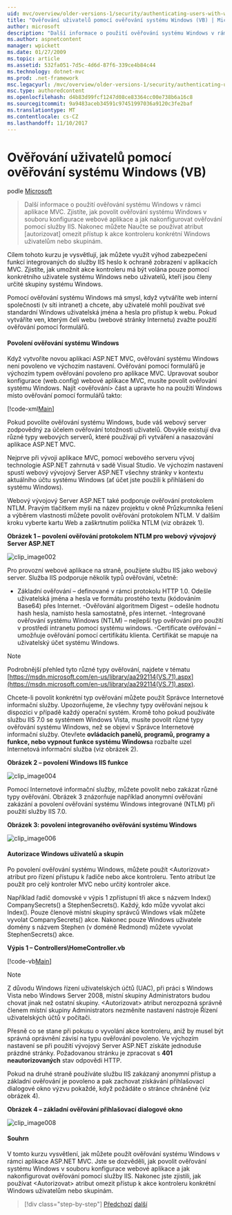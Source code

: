 ```yaml
---
uid: mvc/overview/older-versions-1/security/authenticating-users-with-windows-authentication-vb
title: "Ověřování uživatelů pomocí ověřování systému Windows (VB) | Microsoft Docs"
author: microsoft
description: "Další informace o použití ověřování systému Windows v rámci aplikace MVC. Zjistíte, jak povolit ověřování systému Windows v rámci převeďte webové aplikace..."
ms.author: aspnetcontent
manager: wpickett
ms.date: 01/27/2009
ms.topic: article
ms.assetid: 532fa051-7d5c-4d6d-87f6-339ce4b84c44
ms.technology: dotnet-mvc
ms.prod: .net-framework
msc.legacyurl: /mvc/overview/older-versions-1/security/authenticating-users-with-windows-authentication-vb
msc.type: authoredcontent
ms.openlocfilehash: d4b83d99fcf1247d08ce83364cc00e738b6a16c8
ms.sourcegitcommit: 9a9483aceb34591c97451997036a9120c3fe2baf
ms.translationtype: MT
ms.contentlocale: cs-CZ
ms.lasthandoff: 11/10/2017
---
```

<a name="authenticating-users-with-windows-authentication-vb"></a>Ověřování uživatelů pomocí ověřování systému Windows (VB)
====================
podle [Microsoft](https://github.com/microsoft)

> Další informace o použití ověřování systému Windows v rámci aplikace MVC. Zjistíte, jak povolit ověřování systému Windows v souboru konfigurace webové aplikace a jak nakonfigurovat ověřování pomocí služby IIS. Nakonec můžete Naučte se používat atribut [autorizovat] omezit přístup k akce kontroleru konkrétní Windows uživatelům nebo skupinám.


Cílem tohoto kurzu je vysvětlují, jak můžete využít výhod zabezpečení funkcí integrovaných do služby IIS heslo k ochraně zobrazení v aplikacích MVC. Zjistíte, jak umožnit akce kontroleru má být volána pouze pomocí konkrétního uživatele systému Windows nebo uživatelů, kteří jsou členy určité skupiny systému Windows.

Pomocí ověřování systému Windows má smysl, když vytváříte web interní společnosti (v síti intranet) a chcete, aby uživatelé mohli používat své standardní Windows uživatelská jména a hesla pro přístup k webu. Pokud vytváříte ven, kterým čelí webu (webové stránky Internetu) zvažte použití ověřování pomocí formulářů.

#### <a name="enabling-windows-authentication"></a>Povolení ověřování systému Windows

Když vytvoříte novou aplikaci ASP.NET MVC, ověřování systému Windows není povoleno ve výchozím nastavení. Ověřování pomocí formulářů je výchozím typem ověřování povoleno pro aplikace MVC. Upravovat soubor konfigurace (web.config) webové aplikace MVC, musíte povolit ověřování systému Windows. Najít &lt;ověřování&gt; část a upravte ho na použití Windows místo ověřování pomocí formulářů takto:

[!code-xml[Main](authenticating-users-with-windows-authentication-vb/samples/sample1.xml)]

Pokud povolíte ověřování systému Windows, bude váš webový server zodpovědný za účelem ověřování totožnosti uživatelů. Obvykle existují dva různé typy webových serverů, které používají při vytváření a nasazování aplikace ASP.NET MVC.

Nejprve při vývoji aplikace MVC, pomocí webového serveru vývoj technologie ASP.NET zahrnutá v sadě Visual Studio. Ve výchozím nastavení spustí webový vývojový Server ASP.NET všechny stránky v kontextu aktuálního účtu systému Windows (ať účet jste použili k přihlášení do systému Windows).

Webový vývojový Server ASP.NET také podporuje ověřování protokolem NTLM. Pravým tlačítkem myši na název projektu v okně Průzkumníka řešení a výběrem vlastnosti můžete povolit ověřování protokolem NTLM. V dalším kroku vyberte kartu Web a zaškrtnutím políčka NTLM (viz obrázek 1).

**Obrázek 1 – povolení ověřování protokolem NTLM pro webový vývojový Server ASP.NET**

![clip_image002](authenticating-users-with-windows-authentication-vb/_static/image1.jpg)

Pro provozní webové aplikace na straně, použijete službu IIS jako webový server. Služba IIS podporuje několik typů ověřování, včetně:

- Základní ověřování – definované v rámci protokolu HTTP 1.0. Odešle uživatelská jména a hesla ve formátu prostého textu (kódováním Base64) přes Internet. -Ověřování algoritmem Digest – odešle hodnotu hash hesla, namísto hesla samostatně, přes internet. -Integrované ověřování systému Windows (NTLM) – nejlepší typ ověřování pro použití v prostředí intranetu pomocí systému windows. -Certificate ověřování – umožňuje ověřování pomocí certifikátu klienta. Certifikát se mapuje na uživatelský účet systému Windows.

> [!NOTE] 
> 
> Podrobnější přehled tyto různé typy ověřování, najdete v tématu [https://msdn.microsoft.com/en-us/library/aa292114(VS.71).aspx](https://msdn.microsoft.com/en-us/library/aa292114(VS.71).aspx).


Chcete-li povolit konkrétní typ ověřování můžete použít Správce Internetové informační služby. Upozorňujeme, že všechny typy ověřování nejsou k dispozici v případě každý operační systém. Kromě toho pokud používáte službu IIS 7.0 se systémem Windows Vista, musíte povolit různé typy ověřování systému Windows, než se objeví v Správce Internetové informační služby. Otevřete **ovládacích panelů, programů, programy a funkce, nebo vypnout funkce systému Windows**a rozbalte uzel Internetová informační služba (viz obrázek 2).

**Obrázek 2 – povolení Windows IIS funkce**

![clip_image004](authenticating-users-with-windows-authentication-vb/_static/image2.jpg)

Pomocí Internetové informační služby, můžete povolit nebo zakázat různé typy ověřování. Obrázek 3 znázorňuje například anonymní ověřování zakázání a povolení ověřování systému Windows integrované (NTLM) při použití služby IIS 7.0.

**Obrázek 3: povolení integrovaného ověřování systému Windows**

![clip_image006](authenticating-users-with-windows-authentication-vb/_static/image3.jpg)

#### <a name="authorizing-windows-users-and-groups"></a>Autorizace Windows uživatelů a skupin

Po povolení ověřování systému Windows, můžete použít &lt;Autorizovat&gt; atribut pro řízení přístupu k řadiče nebo akce kontroleru. Tento atribut lze použít pro celý kontroler MVC nebo určitý kontroler akce.

Například řadič domovské v výpis 1 zpřístupní tři akce s názvem Index() CompanySecrets() a StephenSecrets(). Každý, kdo může vyvolat akci Index(). Pouze členové místní skupiny správců Windows však můžete vyvolat CompanySecrets() akce. Nakonec pouze Windows uživatele domény s názvem Stephen (v doméně Redmond) můžete vyvolat StephenSecrets() akce.

**Výpis 1 – Controllers\HomeController.vb**

[!code-vb[Main](authenticating-users-with-windows-authentication-vb/samples/sample2.vb)]

> [!NOTE]
> Z důvodu Windows řízení uživatelských účtů (UAC), při práci s Windows Vista nebo Windows Server 2008, místní skupiny Administrators budou chovat jinak než ostatní skupiny. &lt;Autorizovat&gt; atribut nerozpozná správně členem místní skupiny Administrators nezměníte nastavení nástroje Řízení uživatelských účtů v počítači.


Přesně co se stane při pokusu o vyvolání akce kontroleru, aniž by musel být správná oprávnění závisí na typu ověřování povoleno. Ve výchozím nastavení se při použití vývojový Server ASP.NET získáte jednoduše prázdné stránky. Požadovanou stránku je zpracovat s **401 neautorizovaných** stav odpovědi HTTP.

Pokud na druhé straně používáte službu IIS zakázaný anonymní přístup a základní ověřování je povoleno a pak zachovat získávání přihlašovací dialogové okno výzvu pokaždé, když požádáte o stránce chráněné (viz obrázek 4).

**Obrázek 4 – základní ověřování přihlašovací dialogové okno**

![clip_image008](authenticating-users-with-windows-authentication-vb/_static/image4.jpg)

#### <a name="summary"></a>Souhrn

V tomto kurzu vysvětlení, jak můžete použít ověřování systému Windows v rámci aplikace ASP.NET MVC. Jste se dozvěděli, jak povolit ověřování systému Windows v souboru konfigurace webové aplikace a jak nakonfigurovat ověřování pomocí služby IIS. Nakonec jste zjistili, jak používat &lt;Autorizovat&gt; atribut omezit přístup k akce kontroleru konkrétní Windows uživatelům nebo skupinám.

>[!div class="step-by-step"]
[Předchozí](authenticating-users-with-forms-authentication-vb.md)
[další](preventing-javascript-injection-attacks-vb.md)
